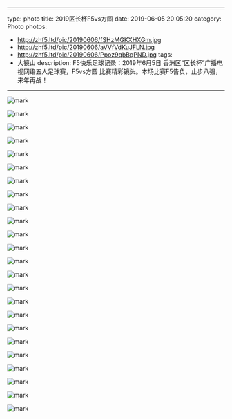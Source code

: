 
---
type: photo
title: 2019区长杯F5vs方圆
date: 2019-06-05 20:05:20
category: Photo
photos:
- http://zhf5.ltd/pic/20190606/fSHzMGKXHXGm.jpg
- http://zhf5.ltd/pic/20190606/aVVfVdKuJFLN.jpg
- http://zhf5.ltd/pic/20190606/Ppoz9qbBqPND.jpg
tags:
- 大镜山
description: F5快乐足球记录：2019年6月5日 香洲区“区长杯”广播电视网络五人足球赛，F5vs方圆 比赛精彩镜头。本场比赛F5告负，止步八强，来年再战！
---

![mark](http://zhf5.ltd/pic/20190606/dQJOnyoHS7rT.jpg)

![mark](http://zhf5.ltd/pic/20190606/OWyEtl0gp8gD.jpg)

![mark](http://zhf5.ltd/pic/20190606/wh8oj4g5YFBx.jpg)

![mark](http://zhf5.ltd/pic/20190606/Yg098b8sPeo9.jpg)

![mark](http://zhf5.ltd/pic/20190606/VP0B0em8p20f.jpg)

![mark](http://zhf5.ltd/pic/20190606/j3AKsXD3xaO8.jpg)

![mark](http://zhf5.ltd/pic/20190606/v6D6q8XLpqE6.jpg)

![mark](http://zhf5.ltd/pic/20190606/bXjPBgdm5P0k.jpg)

![mark](http://zhf5.ltd/pic/20190606/W0Ez35YmTj7q.jpg)

![mark](http://zhf5.ltd/pic/20190606/W4N5sAtN2VIh.jpg)

![mark](http://zhf5.ltd/pic/20190606/C73tusMl3P3A.jpg)

![mark](http://zhf5.ltd/pic/20190606/fSHzMGKXHXGm.jpg)

![mark](http://zhf5.ltd/pic/20190606/Myx9A8Sa0yDt.jpg)

![mark](http://zhf5.ltd/pic/20190606/Dlgpfg3WIdQU.jpg)

![mark](http://zhf5.ltd/pic/20190606/qMMxxXFqUVs8.jpg)

![mark](http://zhf5.ltd/pic/20190606/EW3RLd6AYsK8.jpg)

![mark](http://zhf5.ltd/pic/20190606/PaiK7o9UF5zh.jpg)

![mark](http://zhf5.ltd/pic/20190606/ujgXR55hVrqJ.jpg)

![mark](http://zhf5.ltd/pic/20190606/k7ugF2JB0gWz.jpg)

![mark](http://zhf5.ltd/pic/20190606/lPFLiia8xYpA.jpg)

![mark](http://zhf5.ltd/pic/20190606/aVVfVdKuJFLN.jpg)

![mark](http://zhf5.ltd/pic/20190606/7cTobhVnha9a.jpg)

![mark](http://zhf5.ltd/pic/20190606/NN8Soq6tv7ph.jpg)

![mark](http://zhf5.ltd/pic/20190606/Ppoz9qbBqPND.jpg)
